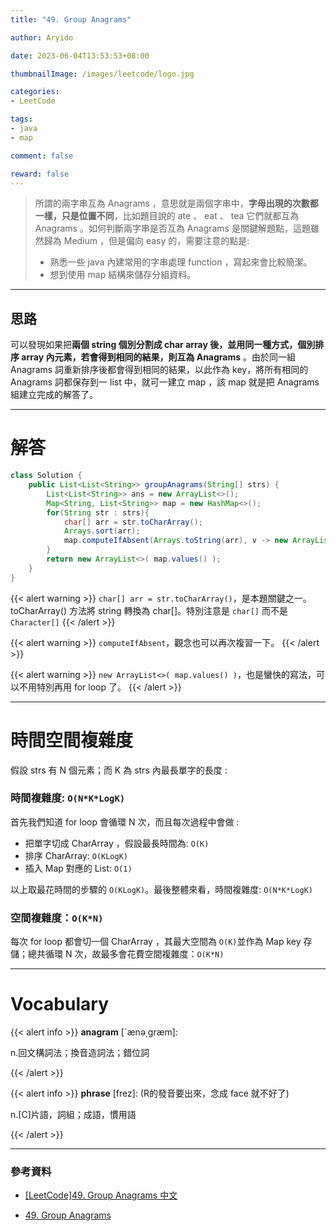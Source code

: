 ```yaml
---
title: "49. Group Anagrams"

author: Aryido

date: 2023-06-04T13:53:53+08:00

thumbnailImage: /images/leetcode/logo.jpg

categories:
- LeetCode

tags:
- java
- map

comment: false

reward: false
---
```

<!--BODY-->
> 所謂的兩字串互為 Anagrams ，意思就是兩個字串中，**字母出現的次數都一樣，只是位置不同**，比如題目說的 ate 、 eat 、 tea 它們就都互為 Anagrams 。如何判斷兩字串是否互為 Anagrams 是關鍵解題點，這題雖然歸為 Medium ，但是偏向 easy 的，需要注意的點是:
> - 熟悉一些 java 內建常用的字串處理 function ，寫起來會比較簡潔。
> - 想到使用 map 結構來儲存分組資料。
<!--more-->

---

## 思路

可以發現如果把**兩個 string 個別分割成 char array 後，並用同一種方式，個別排序 array 內元素，若會得到相同的結果，則互為 Anagrams** 。由於同一組 Anagrams 詞重新排序後都會得到相同的結果，以此作為 key，將所有相同的 Anagrams 詞都保存到一 list 中，就可一建立 map ，該 map 就是把 Anagrams 組建立完成的解答了。

---

# 解答
```java
class Solution {
    public List<List<String>> groupAnagrams(String[] strs) {
        List<List<String>> ans = new ArrayList<>();
		Map<String, List<String>> map = new HashMap<>();
		for(String str : strs){
			char[] arr = str.toCharArray();
			Arrays.sort(arr);
			map.computeIfAbsent(Arrays.toString(arr), v -> new ArrayList()).add(str);
		}
		return new ArrayList<>( map.values() );
    }
}
```

{{< alert warning >}}
```char[] arr = str.toCharArray()```，是本題關鍵之一。toCharArray() 方法將 string 轉換為 char[]。特別注意是 ```char[]``` 而不是 ```Character[]```
{{< /alert >}}

{{< alert warning >}}
```computeIfAbsent```，觀念也可以再次複習一下。
{{< /alert >}}

{{< alert warning >}}
```new ArrayList<>( map.values() )```，也是蠻快的寫法，可以不用特別再用 for loop 了。
{{< /alert >}}

---

# 時間空間複雜度
假設 strs 有 N 個元素；而 K 為 strs 內最長單字的長度 :
### 時間複雜度: ```O(N*K*LogK)```
首先我們知道 for loop 會循環 N 次，而且每次過程中會做 :
- 把單字切成 CharArray ，假設最長時間為: ```O(K)```
- 排序 CharArray: ```O(KLogK)```
- 插入 Map 對應的 List: ```O(1)```

以上取最花時間的步驟的 ```O(KLogK)```。最後整體來看，時間複雜度: ```O(N*K*LogK)```
### 空間複雜度：```O(K*N)```
每次 for loop 都會切一個 CharArray ，其最大空間為 ```O(K)```並作為 Map key 存儲；總共循環 N 次，故最多會花費空間複雜度：```O(K*N)```

---

# Vocabulary

{{< alert info >}}
**anagram** [ˋænə͵græm]:

n.回文構詞法；換音造詞法；錯位詞

{{< /alert >}}

{{< alert info >}}
**phrase** [frez]: (R的發音要出來，念成 face 就不好了)

n.[C]片語，詞組；成語，慣用語

{{< /alert >}}

---

### 參考資料

- [[LeetCode]49. Group Anagrams 中文](https://www.youtube.com/watch?v=OAzLAsTB8Hg&t=133s)

- [49. Group Anagrams](https://walkccc.me/LeetCode/problems/0049/)